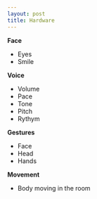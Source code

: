 ```yaml
---
layout: post
title: Hardware
---
```

**Face**
- Eyes
- Smile



**Voice**
- Volume
- Pace
- Tone
- Pitch
- Rythym

**Gestures**
- Face
- Head
- Hands

**Movement**
- Body moving in the room
